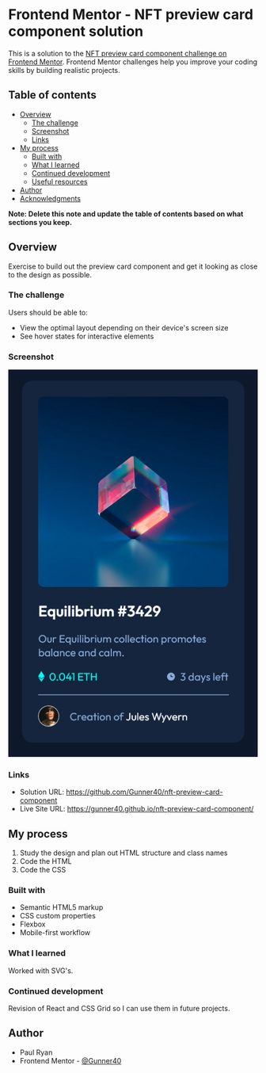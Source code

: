 # Frontend Mentor - NFT preview card component solution

This is a solution to the [NFT preview card component challenge on Frontend Mentor](https://www.frontendmentor.io/challenges/nft-preview-card-component-SbdUL_w0U). Frontend Mentor challenges help you improve your coding skills by building realistic projects.

## Table of contents

- [Overview](#overview)
  - [The challenge](#the-challenge)
  - [Screenshot](#screenshot)
  - [Links](#links)
- [My process](#my-process)
  - [Built with](#built-with)
  - [What I learned](#what-i-learned)
  - [Continued development](#continued-development)
  - [Useful resources](#useful-resources)
- [Author](#author)
- [Acknowledgments](#acknowledgments)

**Note: Delete this note and update the table of contents based on what sections you keep.**

## Overview

Exercise to build out the preview card component and get it looking as close to the design as possible.

### The challenge

Users should be able to:

- View the optimal layout depending on their device's screen size
- See hover states for interactive elements

### Screenshot

![](./Screenshot-nft-preview-card-component.png)

### Links

- Solution URL: https://github.com/Gunner40/nft-preview-card-component
- Live Site URL: https://gunner40.github.io/nft-preview-card-component/

## My process

1. Study the design and plan out HTML structure and class names
2. Code the HTML
3. Code the CSS

### Built with

- Semantic HTML5 markup
- CSS custom properties
- Flexbox
- Mobile-first workflow

### What I learned

Worked with SVG's.

### Continued development

Revision of React and CSS Grid so I can use them in future projects.

## Author

- Paul Ryan
- Frontend Mentor - [@Gunner40](https://www.frontendmentor.io/profile/Gunner40)
